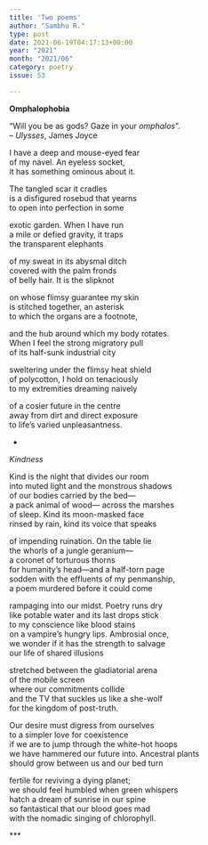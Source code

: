 ```yaml
---
title: 'Two poems'
author: "Sambhu R."
type: post
date: 2021-06-19T04:17:13+00:00
year: "2021"
month: "2021/06"
category: poetry
issue: 53

---
```

**Omphalophobia**

“Will you be as gods? Gaze in your _omphalos_”.  
&#8211; _Ulysses_, James Joyce

I have a deep and mouse-eyed fear  
of my navel. An eyeless socket,  
it has something ominous about it.

The tangled scar it cradles  
is a disfigured rosebud that yearns  
to open into perfection in some

exotic garden. When I have run  
a mile or defied gravity, it traps  
the transparent elephants

of my sweat in its abysmal ditch  
covered with the palm fronds  
of belly hair. It is the slipknot

on whose flimsy guarantee my skin  
is stitched together, an asterisk  
to which the organs are a footnote,

and the hub around which my body rotates.  
When I feel the strong migratory pull  
of its half-sunk industrial city

sweltering under the flimsy heat shield  
of polycotton, I hold on tenaciously  
to my extremities dreaming naively

of a cosier future in the centre  
away from dirt and direct exposure  
to life’s varied unpleasantness.

*

_Kindness_

Kind is the night that divides our room  
into muted light and the monstrous shadows  
of our bodies carried by the bed—  
a pack animal of wood— across the marshes  
of sleep. Kind its moon-masked face  
rinsed by rain, kind its voice that speaks

of impending ruination. On the table lie  
the whorls of a jungle geranium—  
a coronet of torturous thorns  
for humanity’s head—and a half-torn page  
sodden with the effluents of my penmanship,  
a poem murdered before it could come

rampaging into our midst. Poetry runs dry  
like potable water and its last drops stick  
to my conscience like blood stains  
on a vampire’s hungry lips. Ambrosial once,  
we wonder if it has the strength to salvage  
our life of shared illusions

stretched between the gladiatorial arena  
of the mobile screen  
where our commitments collide  
and the TV that suckles us like a she-wolf  
for the kingdom of post-truth.

Our desire must digress from ourselves  
to a simpler love for coexistence  
if we are to jump through the white-hot hoops  
we have hammered our future into. Ancestral plants  
should grow between us and our bed turn

fertile for reviving a dying planet;  
we should feel humbled when green whispers  
hatch a dream of sunrise in our spine  
so fantastical that our blood goes mad  
with the nomadic singing of chlorophyll.

\***
